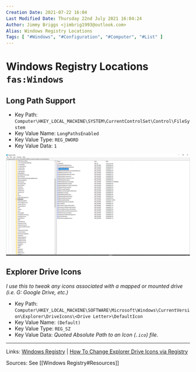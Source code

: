 ```yaml
---
Creation Date: 2021-07-22 16:04
Last Modified Date: Thursday 22nd July 2021 16:04:24
Author: Jimmy Briggs <jimbrig1993@outlook.com>
Alias: Windows Registry Locations
Tags: [ "#Windows", "#Configuration", "#Computer", "#List" ]
---
```


# Windows Registry Locations `fas:Windows`

## Long Path Support

- Key Path: `Computer\HKEY_LOCAL_MACHINE\SYSTEM\CurrentControlSet\Control\FileSystem`
- Key Value Name: `LongPathsEnabled`
- Key Value Type: `REG_DWORD`
- Key Value Data: `1`

![](assets/WinReg-LongPathSupport-Screenshot.png)

## Explorer Drive Icons

*I use this to tweak any icons associated with a mapped or mounted drive (i.e. G: Google Drive, etc.)*

- Key Path: `Computer\HKEY_LOCAL_MACHINE\SOFTWARE\Microsoft\Windows\CurrentVersion\Explorer\DriveIcons\<Drive Letter>\DefaultIcon`
- Key Value Name: `(Default)`
- Key Value Type: `REG_SZ`
- Key Value Data: *Quoted Absolute Path to an Icon (`.ico`) file*.

***

Links: [Windows Registry](Windows%20Registry.md) | [How To Change Explorer Drive Icons via Registry](How%20To%20Change%20Explorer%20Drive%20Icons%20via%20Registry.md)

Sources: See [[Windows Registry#Resources]]



